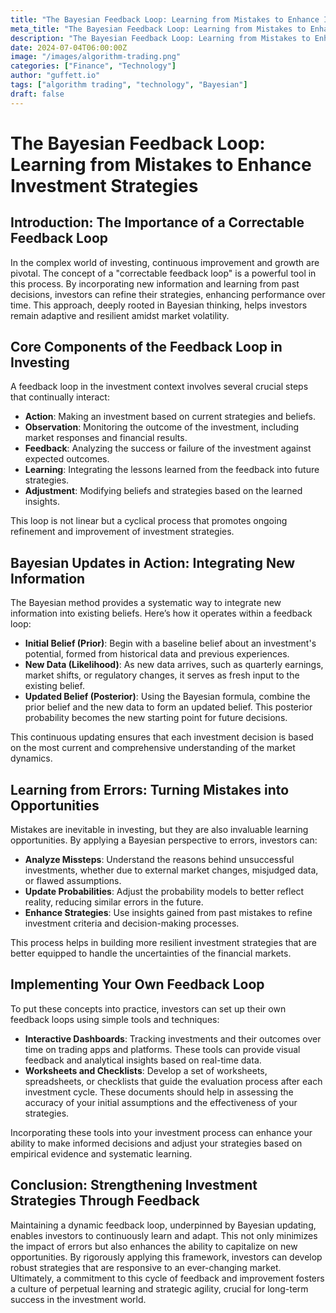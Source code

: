 ```yaml
---
title: "The Bayesian Feedback Loop: Learning from Mistakes to Enhance Investment Strategies"
meta_title: "The Bayesian Feedback Loop: Learning from Mistakes to Enhance Investment Strategies"
description: "The Bayesian Feedback Loop: Learning from Mistakes to Enhance Investment Strategies"
date: 2024-07-04T06:00:00Z
image: "/images/algorithm-trading.png"
categories: ["Finance", "Technology"]
author: "guffett.io"
tags: ["algorithm trading", "technology", "Bayesian"]
draft: false
---
```


# The Bayesian Feedback Loop: Learning from Mistakes to Enhance Investment Strategies

## Introduction: The Importance of a Correctable Feedback Loop

In the complex world of investing, continuous improvement and growth are pivotal. The concept of a "correctable feedback loop" is a powerful tool in this process. By incorporating new information and learning from past decisions, investors can refine their strategies, enhancing performance over time. This approach, deeply rooted in Bayesian thinking, helps investors remain adaptive and resilient amidst market volatility.

## Core Components of the Feedback Loop in Investing

A feedback loop in the investment context involves several crucial steps that continually interact:
- **Action**: Making an investment based on current strategies and beliefs.
- **Observation**: Monitoring the outcome of the investment, including market responses and financial results.
- **Feedback**: Analyzing the success or failure of the investment against expected outcomes.
- **Learning**: Integrating the lessons learned from the feedback into future strategies.
- **Adjustment**: Modifying beliefs and strategies based on the learned insights.

This loop is not linear but a cyclical process that promotes ongoing refinement and improvement of investment strategies.

## Bayesian Updates in Action: Integrating New Information

The Bayesian method provides a systematic way to integrate new information into existing beliefs. Here’s how it operates within a feedback loop:
- **Initial Belief (Prior)**: Begin with a baseline belief about an investment's potential, formed from historical data and previous experiences.
- **New Data (Likelihood)**: As new data arrives, such as quarterly earnings, market shifts, or regulatory changes, it serves as fresh input to the existing belief.
- **Updated Belief (Posterior)**: Using the Bayesian formula, combine the prior belief and the new data to form an updated belief. This posterior probability becomes the new starting point for future decisions.

This continuous updating ensures that each investment decision is based on the most current and comprehensive understanding of the market dynamics.

## Learning from Errors: Turning Mistakes into Opportunities

Mistakes are inevitable in investing, but they are also invaluable learning opportunities. By applying a Bayesian perspective to errors, investors can:
- **Analyze Missteps**: Understand the reasons behind unsuccessful investments, whether due to external market changes, misjudged data, or flawed assumptions.
- **Update Probabilities**: Adjust the probability models to better reflect reality, reducing similar errors in the future.
- **Enhance Strategies**: Use insights gained from past mistakes to refine investment criteria and decision-making processes.

This process helps in building more resilient investment strategies that are better equipped to handle the uncertainties of the financial markets.

## Implementing Your Own Feedback Loop

To put these concepts into practice, investors can set up their own feedback loops using simple tools and techniques:
- **Interactive Dashboards**: Tracking investments and their outcomes over time on trading apps and platforms. These tools can provide visual feedback and analytical insights based on real-time data.
- **Worksheets and Checklists**: Develop a set of worksheets, spreadsheets, or checklists that guide the evaluation process after each investment cycle. These documents should help in assessing the accuracy of your initial assumptions and the effectiveness of your strategies.

Incorporating these tools into your investment process can enhance your ability to make informed decisions and adjust your strategies based on empirical evidence and systematic learning.

## Conclusion: Strengthening Investment Strategies Through Feedback

Maintaining a dynamic feedback loop, underpinned by Bayesian updating, enables investors to continuously learn and adapt. This not only minimizes the impact of errors but also enhances the ability to capitalize on new opportunities. By rigorously applying this framework, investors can develop robust strategies that are responsive to an ever-changing market. Ultimately, a commitment to this cycle of feedback and improvement fosters a culture of perpetual learning and strategic agility, crucial for long-term success in the investment world.